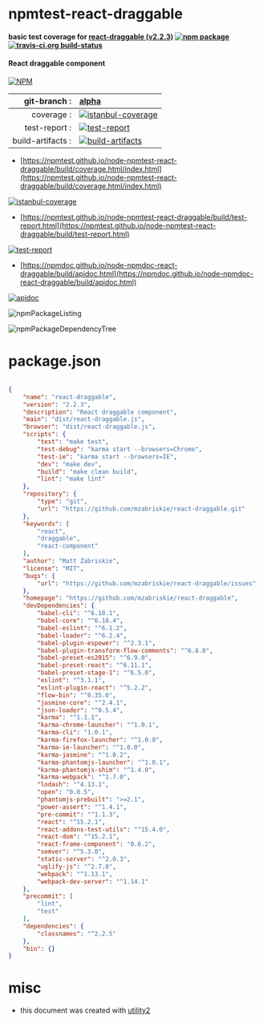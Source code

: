 # npmtest-react-draggable

#### basic test coverage for  [react-draggable (v2.2.3)](https://github.com/mzabriskie/react-draggable)  [![npm package](https://img.shields.io/npm/v/npmtest-react-draggable.svg?style=flat-square)](https://www.npmjs.org/package/npmtest-react-draggable) [![travis-ci.org build-status](https://api.travis-ci.org/npmtest/node-npmtest-react-draggable.svg)](https://travis-ci.org/npmtest/node-npmtest-react-draggable)

#### React draggable component

[![NPM](https://nodei.co/npm/react-draggable.png?downloads=true&downloadRank=true&stars=true)](https://www.npmjs.com/package/react-draggable)

| git-branch : | [alpha](https://github.com/npmtest/node-npmtest-react-draggable/tree/alpha)|
|--:|:--|
| coverage : | [![istanbul-coverage](https://npmtest.github.io/node-npmtest-react-draggable/build/coverage.badge.svg)](https://npmtest.github.io/node-npmtest-react-draggable/build/coverage.html/index.html)|
| test-report : | [![test-report](https://npmtest.github.io/node-npmtest-react-draggable/build/test-report.badge.svg)](https://npmtest.github.io/node-npmtest-react-draggable/build/test-report.html)|
| build-artifacts : | [![build-artifacts](https://npmtest.github.io/node-npmtest-react-draggable/glyphicons_144_folder_open.png)](https://github.com/npmtest/node-npmtest-react-draggable/tree/gh-pages/build)|

- [https://npmtest.github.io/node-npmtest-react-draggable/build/coverage.html/index.html](https://npmtest.github.io/node-npmtest-react-draggable/build/coverage.html/index.html)

[![istanbul-coverage](https://npmtest.github.io/node-npmtest-react-draggable/build/screenCapture.buildCi.browser.%252Ftmp%252Fbuild%252Fcoverage.lib.html.png)](https://npmtest.github.io/node-npmtest-react-draggable/build/coverage.html/index.html)

- [https://npmtest.github.io/node-npmtest-react-draggable/build/test-report.html](https://npmtest.github.io/node-npmtest-react-draggable/build/test-report.html)

[![test-report](https://npmtest.github.io/node-npmtest-react-draggable/build/screenCapture.buildCi.browser.%252Ftmp%252Fbuild%252Ftest-report.html.png)](https://npmtest.github.io/node-npmtest-react-draggable/build/test-report.html)

- [https://npmdoc.github.io/node-npmdoc-react-draggable/build/apidoc.html](https://npmdoc.github.io/node-npmdoc-react-draggable/build/apidoc.html)

[![apidoc](https://npmdoc.github.io/node-npmdoc-react-draggable/build/screenCapture.buildCi.browser.%252Ftmp%252Fbuild%252Fapidoc.html.png)](https://npmdoc.github.io/node-npmdoc-react-draggable/build/apidoc.html)

![npmPackageListing](https://npmtest.github.io/node-npmtest-react-draggable/build/screenCapture.npmPackageListing.svg)

![npmPackageDependencyTree](https://npmtest.github.io/node-npmtest-react-draggable/build/screenCapture.npmPackageDependencyTree.svg)



# package.json

```json

{
    "name": "react-draggable",
    "version": "2.2.3",
    "description": "React draggable component",
    "main": "dist/react-draggable.js",
    "browser": "dist/react-draggable.js",
    "scripts": {
        "test": "make test",
        "test-debug": "karma start --browsers=Chrome",
        "test-ie": "karma start --browsers=IE",
        "dev": "make dev",
        "build": "make clean build",
        "lint": "make lint"
    },
    "repository": {
        "type": "git",
        "url": "https://github.com/mzabriskie/react-draggable.git"
    },
    "keywords": [
        "react",
        "draggable",
        "react-component"
    ],
    "author": "Matt Zabriskie",
    "license": "MIT",
    "bugs": {
        "url": "https://github.com/mzabriskie/react-draggable/issues"
    },
    "homepage": "https://github.com/mzabriskie/react-draggable",
    "devDependencies": {
        "babel-cli": "^6.10.1",
        "babel-core": "^6.10.4",
        "babel-eslint": "^6.1.2",
        "babel-loader": "^6.2.4",
        "babel-plugin-espower": "^2.3.1",
        "babel-plugin-transform-flow-comments": "^6.8.0",
        "babel-preset-es2015": "^6.9.0",
        "babel-preset-react": "^6.11.1",
        "babel-preset-stage-1": "^6.5.0",
        "eslint": "^3.1.1",
        "eslint-plugin-react": "^5.2.2",
        "flow-bin": "^0.35.0",
        "jasmine-core": "^2.4.1",
        "json-loader": "^0.5.4",
        "karma": "^1.1.1",
        "karma-chrome-launcher": "^1.0.1",
        "karma-cli": "1.0.1",
        "karma-firefox-launcher": "^1.0.0",
        "karma-ie-launcher": "^1.0.0",
        "karma-jasmine": "^1.0.2",
        "karma-phantomjs-launcher": "^1.0.1",
        "karma-phantomjs-shim": "^1.4.0",
        "karma-webpack": "^1.7.0",
        "lodash": "^4.13.1",
        "open": "0.0.5",
        "phantomjs-prebuilt": ">=2.1",
        "power-assert": "^1.4.1",
        "pre-commit": "^1.1.3",
        "react": "^15.2.1",
        "react-addons-test-utils": "^15.4.0",
        "react-dom": "^15.2.1",
        "react-frame-component": "0.6.2",
        "semver": "^5.3.0",
        "static-server": "^2.0.3",
        "uglify-js": "^2.7.0",
        "webpack": "^1.13.1",
        "webpack-dev-server": "^1.14.1"
    },
    "precommit": [
        "lint",
        "test"
    ],
    "dependencies": {
        "classnames": "^2.2.5"
    },
    "bin": {}
}
```



# misc
- this document was created with [utility2](https://github.com/kaizhu256/node-utility2)
